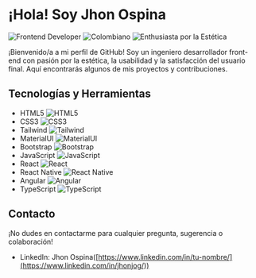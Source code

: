 # ¡Hola! Soy Jhon Ospina
![Frontend Developer](https://img.shields.io/badge/Profesi%C3%B3n-Frontend%20Developer-blue?style=flat-square)
![Colombiano](https://img.shields.io/badge/Nacionalidad-Colombiano-yellow?style=flat-square)
![Enthusiasta por la Estética](https://img.shields.io/badge/Intereses-Est%C3%A9tica%20y%20Usabilidad-orange?style=flat-square)

¡Bienvenido/a a mi perfil de GitHub! Soy un ingeniero desarrollador front-end con pasión por la estética, la usabilidad y la satisfacción del usuario final. Aquí encontrarás algunos de mis proyectos y contribuciones.

## Tecnologías y Herramientas

- HTML5 ![HTML5](https://img.shields.io/badge/-HTML5-E34F26?style=flat-square&logo=html5&logoColor=white)
- CSS3 ![CSS3](https://img.shields.io/badge/-CSS3-1572B6?style=flat-square&logo=css3&logoColor=white)
- Tailwind ![Tailwind](https://img.shields.io/badge/-Tailwind-38B2AC?style=flat-square&logo=tailwind-css&logoColor=white)
- MaterialUI ![MaterialUI](https://img.shields.io/badge/-MaterialUI-0081CB?style=flat-square&logo=material-ui&logoColor=white)
- Bootstrap ![Bootstrap](https://img.shields.io/badge/-Bootstrap-563D7C?style=flat-square&logo=bootstrap&logoColor=white)
- JavaScript ![JavaScript](https://img.shields.io/badge/-JavaScript-F7DF1E?style=flat-square&logo=javascript&logoColor=black)
- React ![React](https://img.shields.io/badge/-React-61DAFB?style=flat-square&logo=react&logoColor=white)
- React Native ![React Native](https://img.shields.io/badge/-React_Native-61DAFB?style=flat-square&logo=react&logoColor=white)
- Angular ![Angular](https://img.shields.io/badge/-Angular-DD0031?style=flat-square&logo=angular&logoColor=white)
- TypeScript ![TypeScript](https://img.shields.io/badge/-TypeScript-3178C6?style=flat-square&logo=typescript&logoColor=white)

## Contacto

¡No dudes en contactarme para cualquier pregunta, sugerencia o colaboración!

- LinkedIn: Jhon Ospina([https://www.linkedin.com/in/tu-nombre/](https://www.linkedin.com/in/jhonjog/))
